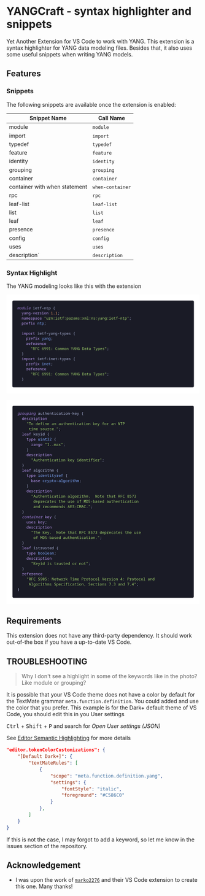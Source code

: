 # YANGCraft - syntax highlighter and snippets  

Yet Another Extension for VS Code to work with YANG. This extension is a syntax highlighter for YANG data modeling files. Besides that, it also uses some useful snippets when writing YANG models.

## Features

### Snippets

The following snippets are available once the extension is enabled: 

| **Snippet Name**               | **Call Name**       |
|--------------------------------|---------------------|
| module                         | `module`            |
| import                         | `import`            |
| typedef                        | `typedef`           |
| feature                        | `feature`           |
| identity                       | `identity`          |
| grouping                       | `grouping`          |
| container                      | `container`         |
| container with when statement  | `when-container`    |
| rpc                            | `rpc`               |
| leaf-list                      | `leaf-list`         |
| list                           | `list`              |
| leaf                           | `leaf`              |
| presence                       | `presence`          |
| config                         | `config`            |
| uses                           | `uses`              |
| description`                   | `description`       |

### Syntax Highlight

The YANG modeling looks like this with the extension

![YANG module section](assets/syntax_highlight_1.png)

![YANG grouping section](assets/syntax_highlight_2.png)

## Requirements

This extension does not have any third-party dependency. It should work out-of-the box if you have a up-to-date VS Code.

## TROUBLESHOOTING

> Why I don't see a highlight in some of the keywords like in the photo? Like module or grouping?

It is possible that your VS Code theme does not have a color by default for the TextMate grammar `meta.function.definition`. You could added and use the color that you prefer. This example is for the Dark+ default theme of VS Code, you should edit this in you User settings 

<kbd>Ctrl</kbd> + <kbd>Shift</kbd> + <kbd>P</kbd> and search for *Open User settings (JSON)* 

See [Editor Semantic Highlighting](https://code.visualstudio.com/docs/getstarted/themes#_editor-semantic-highlighting) for more details

```json
"editor.tokenColorCustomizations": {
    "[Default Dark+]": {
        "textMateRules": [
            {
                "scope": "meta.function.definition.yang",
                "settings": {
                    "fontStyle": "italic",
                    "foreground": "#C586C0"
                }
            },
        ]
    }
}
```

If this is not the case, I may forgot to add a keyword, so let me know in the issues section of the repository.

## Acknowledgement 

- I was upon the work of [`marko2276`](https://github.com/marko2276) and their VS Code extension to create this one. Many thanks! 